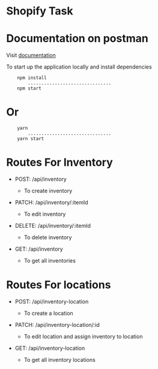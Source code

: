 # Shopify Task

# Documentation on postman
Visit [documentation](https://documenter.getpostman.com/view/9073495/UyxoijhN)

To start up the application locally and install dependencies
```
    npm install 
        ...............................
    npm start
```
# Or

```
    yarn
        ...............................
    yarn start
```

# Routes For Inventory
* POST: /api/inventory 
    - To create inventory 

* PATCH: /api/inventory/:itemId
    - To edit inventory

* DELETE: /api/inventory/:itemId
    - To delete inventory

* GET: /api/inventory
    - To get all inventories

# Routes For locations
* POST: /api/inventory-location
    - To create a location

* PATCH: /api/inventory-location/:id
    - To edit location and assign inventory to location

* GET: /api/inventory-location
    - To get all inventory locations